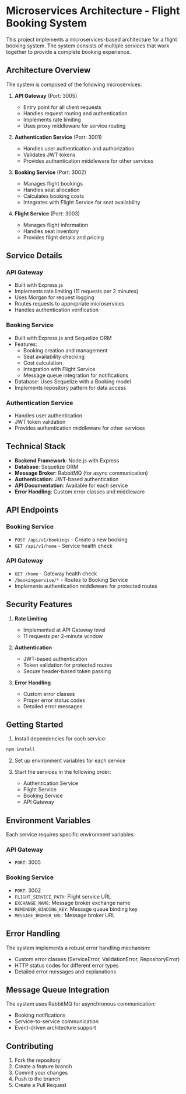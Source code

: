 # Microservices Architecture - Flight Booking System

This project implements a microservices-based architecture for a flight booking system. The system consists of multiple services that work together to provide a complete booking experience.

## Architecture Overview

The system is composed of the following microservices:

1. **API Gateway** (Port: 3005)
   - Entry point for all client requests
   - Handles request routing and authentication
   - Implements rate limiting
   - Uses proxy middleware for service routing

2. **Authentication Service** (Port: 3001)
   - Handles user authentication and authorization
   - Validates JWT tokens
   - Provides authentication middleware for other services

3. **Booking Service** (Port: 3002)
   - Manages flight bookings
   - Handles seat allocation
   - Calculates booking costs
   - Integrates with Flight Service for seat availability

4. **Flight Service** (Port: 3003)
   - Manages flight information
   - Handles seat inventory
   - Provides flight details and pricing

## Service Details

### API Gateway
- Built with Express.js
- Implements rate limiting (11 requests per 2 minutes)
- Uses Morgan for request logging
- Routes requests to appropriate microservices
- Handles authentication verification

### Booking Service
- Built with Express.js and Sequelize ORM
- Features:
  - Booking creation and management
  - Seat availability checking
  - Cost calculation
  - Integration with Flight Service
  - Message queue integration for notifications
- Database: Uses Sequelize with a Booking model
- Implements repository pattern for data access

### Authentication Service
- Handles user authentication
- JWT token validation
- Provides authentication middleware for other services

## Technical Stack

- **Backend Framework**: Node.js with Express
- **Database**: Sequelize ORM
- **Message Broker**: RabbitMQ (for async communication)
- **Authentication**: JWT-based authentication
- **API Documentation**: Available for each service
- **Error Handling**: Custom error classes and middleware

## API Endpoints

### Booking Service
- `POST /api/v1/bookings` - Create a new booking
- `GET /api/v1/home` - Service health check

### API Gateway
- `GET /home` - Gateway health check
- `/bookingservice/*` - Routes to Booking Service
- Implements authentication middleware for protected routes

## Security Features

1. **Rate Limiting**
   - Implemented at API Gateway level
   - 11 requests per 2-minute window

2. **Authentication**
   - JWT-based authentication
   - Token validation for protected routes
   - Secure header-based token passing

3. **Error Handling**
   - Custom error classes
   - Proper error status codes
   - Detailed error messages

## Getting Started

1. Install dependencies for each service:
```bash
npm install
```

2. Set up environment variables for each service

3. Start the services in the following order:
   - Authentication Service
   - Flight Service
   - Booking Service
   - API Gateway

## Environment Variables

Each service requires specific environment variables:

### API Gateway
- `PORT`: 3005

### Booking Service
- `PORT`: 3002
- `FLIGHT_SERVICE_PATH`: Flight service URL
- `EXCHANGE_NAME`: Message broker exchange name
- `REMINDER_BINDING_KEY`: Message queue binding key
- `MESSAGE_BROKER_URL`: Message broker URL

## Error Handling

The system implements a robust error handling mechanism:
- Custom error classes (ServiceError, ValidationError, RepositoryError)
- HTTP status codes for different error types
- Detailed error messages and explanations

## Message Queue Integration

The system uses RabbitMQ for asynchronous communication:
- Booking notifications
- Service-to-service communication
- Event-driven architecture support

## Contributing

1. Fork the repository
2. Create a feature branch
3. Commit your changes
4. Push to the branch
5. Create a Pull Request
